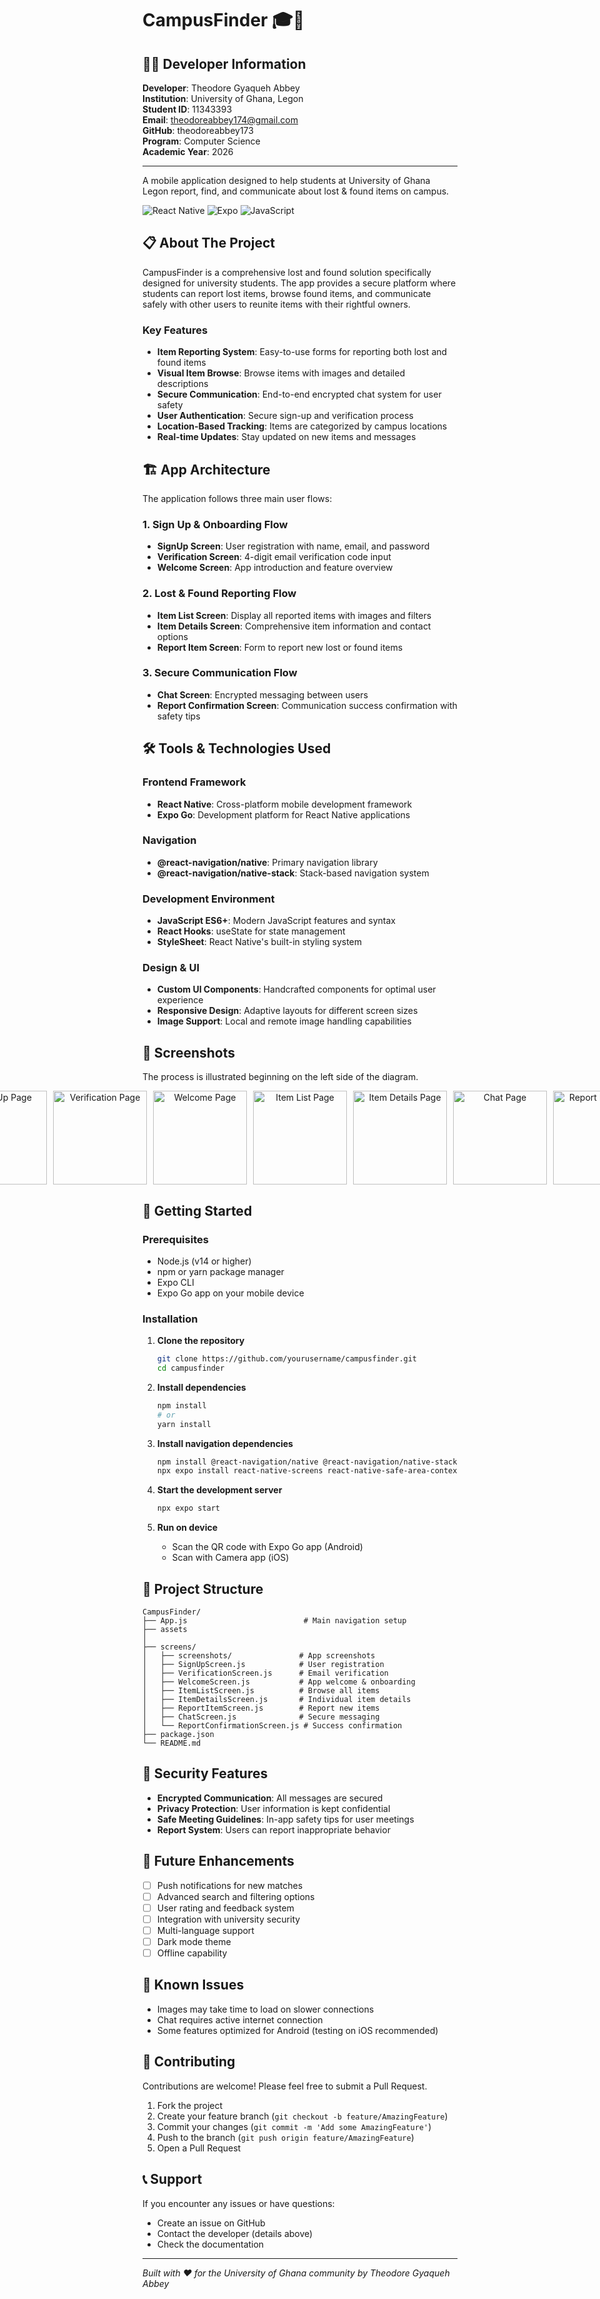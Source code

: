 # CampusFinder 🎓📱

## 👨‍💻 Developer Information

**Developer**: Theodore Gyaqueh Abbey  
**Institution**: University of Ghana, Legon  
**Student ID**: 11343393  
**Email**: theodoreabbey174@gmail.com  
**GitHub**: theodoreabbey173  
**Program**: Computer Science  
**Academic Year**: 2026  

---

A mobile application designed to help students at University of Ghana Legon report, find, and communicate about lost & found items on campus.

![React Native](https://img.shields.io/badge/React_Native-20232A?style=for-the-badge&logo=react&logoColor=61DAFB)
![Expo](https://img.shields.io/badge/expo-1C1E24?style=for-the-badge&logo=expo&logoColor=#D04A37)
![JavaScript](https://img.shields.io/badge/javascript-%23323330.svg?style=for-the-badge&logo=javascript&logoColor=%23F7DF1E)

## 📋 About The Project

CampusFinder is a comprehensive lost and found solution specifically designed for university students. The app provides a secure platform where students can report lost items, browse found items, and communicate safely with other users to reunite items with their rightful owners.

### Key Features

- **Item Reporting System**: Easy-to-use forms for reporting both lost and found items
- **Visual Item Browse**: Browse items with images and detailed descriptions
- **Secure Communication**: End-to-end encrypted chat system for user safety
- **User Authentication**: Secure sign-up and verification process
- **Location-Based Tracking**: Items are categorized by campus locations
- **Real-time Updates**: Stay updated on new items and messages

## 🏗️ App Architecture

The application follows three main user flows:

### 1. Sign Up & Onboarding Flow
- **SignUp Screen**: User registration with name, email, and password
- **Verification Screen**: 4-digit email verification code input
- **Welcome Screen**: App introduction and feature overview

### 2. Lost & Found Reporting Flow
- **Item List Screen**: Display all reported items with images and filters
- **Item Details Screen**: Comprehensive item information and contact options
- **Report Item Screen**: Form to report new lost or found items

### 3. Secure Communication Flow
- **Chat Screen**: Encrypted messaging between users
- **Report Confirmation Screen**: Communication success confirmation with safety tips

## 🛠️ Tools & Technologies Used

### Frontend Framework
- **React Native**: Cross-platform mobile development framework
- **Expo Go**: Development platform for React Native applications

### Navigation
- **@react-navigation/native**: Primary navigation library
- **@react-navigation/native-stack**: Stack-based navigation system

### Development Environment
- **JavaScript ES6+**: Modern JavaScript features and syntax
- **React Hooks**: useState for state management
- **StyleSheet**: React Native's built-in styling system

### Design & UI
- **Custom UI Components**: Handcrafted components for optimal user experience
- **Responsive Design**: Adaptive layouts for different screen sizes
- **Image Support**: Local and remote image handling capabilities

## 📱 Screenshots
The process is illustrated beginning on the left side of the diagram.
<div align="center" style="display: flex; justify-content: center; gap: 10px;">
<img src="./screens/screenshots/1.jpg" alt="SignUp Page" width="150px"/>
<img src="./screens/screenshots/2.jpg" alt="Verification Page" width="150px"/>
<img src="./screens/screenshots/3.jpg" alt="Welcome Page" width="150px"/>
<img src="./screens/screenshots/4.jpg" alt="Item List Page" width="150px"/>
<img src="./screens/screenshots/5.jpg" alt="Item Details Page " width="150px"/>
<img src="./screens/screenshots/6.jpg" alt="Chat Page" width="150px"/>
<img src="./screens/screenshots/7.jpg" alt="Report Item Page" width="150px"/>
</div>


## 🚀 Getting Started

### Prerequisites

- Node.js (v14 or higher)
- npm or yarn package manager
- Expo CLI
- Expo Go app on your mobile device

### Installation

1. **Clone the repository**
   ```bash
   git clone https://github.com/yourusername/campusfinder.git
   cd campusfinder
   ```

2. **Install dependencies**
   ```bash
   npm install
   # or
   yarn install
   ```

3. **Install navigation dependencies**
   ```bash
   npm install @react-navigation/native @react-navigation/native-stack
   npx expo install react-native-screens react-native-safe-area-context
   ```

4. **Start the development server**
   ```bash
   npx expo start
   ```

5. **Run on device**
   - Scan the QR code with Expo Go app (Android)
   - Scan with Camera app (iOS)

## 📂 Project Structure

```
CampusFinder/
├── App.js                          # Main navigation setup
├── assets
│   
├── screens/
│   ├── screenshots/               # App screenshots
│   ├── SignUpScreen.js            # User registration
│   ├── VerificationScreen.js      # Email verification
│   ├── WelcomeScreen.js           # App welcome & onboarding
│   ├── ItemListScreen.js          # Browse all items
│   ├── ItemDetailsScreen.js       # Individual item details
│   ├── ReportItemScreen.js        # Report new items
│   ├── ChatScreen.js              # Secure messaging
│   └── ReportConfirmationScreen.js # Success confirmation
├── package.json
└── README.md
```




## 🔐 Security Features

- **Encrypted Communication**: All messages are secured
- **Privacy Protection**: User information is kept confidential
- **Safe Meeting Guidelines**: In-app safety tips for user meetings
- **Report System**: Users can report inappropriate behavior

## 🎯 Future Enhancements

- [ ] Push notifications for new matches
- [ ] Advanced search and filtering options
- [ ] User rating and feedback system
- [ ] Integration with university security
- [ ] Multi-language support
- [ ] Dark mode theme
- [ ] Offline capability

## 🐛 Known Issues

- Images may take time to load on slower connections
- Chat requires active internet connection
- Some features optimized for Android (testing on iOS recommended)

## 🤝 Contributing

Contributions are welcome! Please feel free to submit a Pull Request.

1. Fork the project
2. Create your feature branch (`git checkout -b feature/AmazingFeature`)
3. Commit your changes (`git commit -m 'Add some AmazingFeature'`)
4. Push to the branch (`git push origin feature/AmazingFeature`)
5. Open a Pull Request

## 📞 Support

If you encounter any issues or have questions:

- Create an issue on GitHub
- Contact the developer (details above)
- Check the documentation

---

*Built with ❤️ for the University of Ghana community by Theodore Gyaqueh Abbey*
